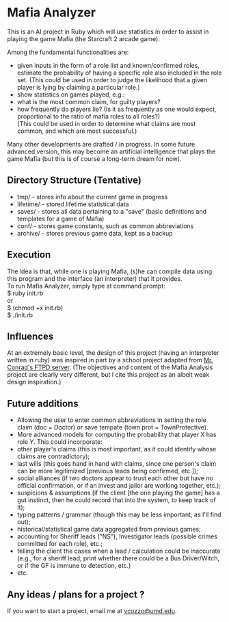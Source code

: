 # Mafia Analyzer
This is an AI project in Ruby which will use statistics in order to assist in playing the game Mafia (the Starcraft 2 arcade game).

Among the fundamental functionalities are:
*   given inputs in the form of a role list and known/confirmed roles, estimate the probability of having a specific role also included in the role set. (This could be used in order to judge the likelihood that a given player is lying by claiming a particular role.)
*   show statistics on games played, e.g.:
  * what is the most common claim, for guilty players?
  * how frequently do players lie? (Is it as frequently as one would expect, proportional to the ratio of mafia roles to all roles?)  
  (This could be used in order to determine what claims are most common, and which are most successful.)  

Many other developments are drafted / in progress. In some future advanced version, this may become an artificial intelligence that plays the game Mafia (but this is of course a long-term dream for now).

## Directory Structure (Tentative)
*   tmp/ - stores info about the current game in progress
*   lifetime/ - stored lifetime statistical data
*   saves/ - stores all data pertaining to a "save" (basic definitions and templates for a game of Mafia)
*   conf/ - stores game constants, such as common abbreviations
*   archive/ - stores previous game data, kept as a backup

## Execution
The idea is that, while one is playing Mafia, (s)he can compile data using this program and the interface (an interpreter) that it provides.  
To run Mafia Analyzer, simply type at command prompt:  
$ ruby init.rb  
or  
$ (chmod +x init.rb)  
$ ./init.rb

## Influences
At an extremely basic level, the design of this project (having an interpreter written in ruby) was inspired in part by a school project adapted from [Mr. Conrad's FTPD server](https://www.github.com/wconrad/ftpd). (The objectives and content of the Mafia Analysis project are clearly very different, but I cite this project as an albeit weak design inspiration.)

## Future additions
*   Allowing the user to enter common abbreviations in setting the role claim (doc = Doctor) or save tempate (town prot = TownProtective).
*   More advanced models for computing the probability that player X has role Y. This could incorporate:
  *   other player's claims (this is most important, as it could identify whose claims are contradictory);
  *   last wills (this goes hand in hand with claims, since one person's claim can be more legitimized [previous leads being confirmed, etc.]);
  *   social alliances (if two doctors appear to trust each other but have no official confirmation, or if an invest and jailor are working together, etc.);
  *   suspicions & assumptions (if the client [the one playing the game] has a gut instinct, then he could record that into the system, to keep track of it);
  *   typing patterns / grammar (though this may be less important, as I'll find out);
  *   historical/statistical game data aggregated from previous games;
  *   accounting for Sheriff leads ("NS"), Investigator leads (possible crimes committed for each role), etc.;
  *   telling the client the cases when a lead / calculation could be inaccurate (e.g., for a sheriff lead, print whether there could be a Bus Driver/Witch, or if the GF is immune to detection, etc.)
  *   etc.

## Any ideas / plans for a project ?
If you want to start a project, email me at vcozzo@umd.edu.

